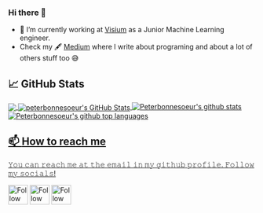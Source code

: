 ### Hi there 👋

- 🔭 I’m currently working at [Visium](visium.ch) as a Junior Machine Learning engineer.
- Check my 🖋 [Medium](https://medium.com/@peterbonnesoeur) where I write about programing and about a lot of others stuff too 😅  



## &#x1f4c8; **GitHub Stats** 

<a href="https://github.com/peterbonnesoeur/peterbonnesoeur">
  <img align="center" src="https://github-readme-stats.vercel.app/api/top-langs/?username=peterbonnesoeur&hide=java,html,tex&title_color=ffffff&text_color=c9cacc&icon_color=2bbc8a&bg_color=1d1f21&langs_count=3" />
</a>
<a href="https://github.com/peterbonnesoeur/peterbonnesoeur">
  <img align="center" src="https://github-readme-stats.vercel.app/api?username=peterbonnesoeur&show_icons=true&line_height=27&count_private=true&title_color=ffffff&text_color=c9cacc&icon_color=2bbc8a&bg_color=1d1f21" alt="peterbonnesoeur's GitHub Stats" />
</a>

<a href="https://github.com/peterbonnesoeur/peterbonnesoeur">
<img height="center" src="https://github-readme-stats.vercel.app/api?username=peterbonnesoeur&show_icons=true&theme=merko&count_private=true" alt="Peterbonnesoeur's github stats" />
</a>
<a href="https://github.com/peterbonnesoeur/peterbonnesoeur">
  <img height="center" src="https://github-readme-stats.vercel.app/api/top-langs/?username=peterbonnesoeur&theme=merko&layout=compact" alt="Peterbonnesoeur's github top languages" />

<br/>




## 📫 **How to reach me**
𝚈𝚘𝚞 𝚌𝚊𝚗 𝚛𝚎𝚊𝚌𝚑 𝚖𝚎 𝚊𝚝 𝚝𝚑𝚎 𝚎𝚖𝚊𝚒𝚕 𝚒𝚗 𝚖𝚢 𝚐𝚒𝚝𝚑𝚞𝚋 𝚙𝚛𝚘𝚏𝚒𝚕𝚎. 𝙵𝚘𝚕𝚕𝚘𝚠 𝚖𝚢 𝚜𝚘𝚌𝚒𝚊𝚕𝚜!

[<img src="https://raw.githubusercontent.com/peterbonnesoeur/peterbonnesoeur/master/socials/linkedin.png" height="40em" align="center" alt="Follow peterbonnesoeur on LinkedIn" title="Follow peterbonnesoeur on LinkedIn (Face reveal imminent)"/>](https://www.linkedin.com/in/maxime-bonnesoeur/?locale=en_US)
[<img src="https://raw.githubusercontent.com/peterbonnesoeur/peterbonnesoeur/master/socials/twitter.svg" height="40em" align="center" alt="Follow peterbonnesoeur on Twitter" title="Follow peterbonnesoeur on Twitter"/>](https://twitter.com/peterbonnesoeu)
[<img src="https://raw.githubusercontent.com/peterbonnesoeur/peterbonnesoeur/master/socials/medium.svg" height="40em" align="center" alt="Follow peterbonnesoeur on Medium" title="Follow peterbonnesoeur on Medium"/>](https://medium.com/@peterbonnesoeur)
<!---

<a href="https://github.com/peterbonnesoeur/python-project-blueprint">
  <img align="center" src="https://github-readme-stats.vercel.app/api/pin/?username=peterbonnesoeur&repo=python-project-blueprint&title_color=ffffff&text_color=c9cacc&icon_color=2bbc8a&bg_color=1d1f21" />
</a>

<a href="https://github.com/peterbonnesoeur/go-project-blueprint">
  <img align="center" src="https://github-readme-stats.vercel.app/api/pin/?username=peterbonnesoeur&repo=go-project-blueprint&title_color=ffffff&text_color=c9cacc&icon_color=2bbc8a&bg_color=1d1f21" />
</a>    
-->
